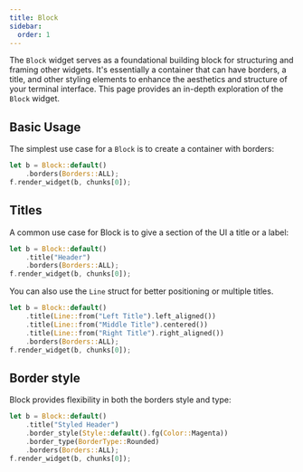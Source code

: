 ```yaml
---
title: Block
sidebar:
  order: 1
---
```


The `Block` widget serves as a foundational building block for structuring and framing other
widgets. It's essentially a container that can have borders, a title, and other styling elements to
enhance the aesthetics and structure of your terminal interface. This page provides an in-depth
exploration of the `Block` widget.

## Basic Usage

The simplest use case for a `Block` is to create a container with borders:

```rust
let b = Block::default()
    .borders(Borders::ALL);
f.render_widget(b, chunks[0]);
```

## Titles

A common use case for Block is to give a section of the UI a title or a label:

```rust
let b = Block::default()
    .title("Header")
    .borders(Borders::ALL);
f.render_widget(b, chunks[0]);
```

You can also use the `Line` struct for better positioning or multiple titles.

```rust
let b = Block::default()
    .title(Line::from("Left Title").left_aligned())
    .title(Line::from("Middle Title").centered())
    .title(Line::from("Right Title").right_aligned())
    .borders(Borders::ALL);
f.render_widget(b, chunks[0]);
```

## Border style

Block provides flexibility in both the borders style and type:

```rust
let b = Block::default()
    .title("Styled Header")
    .border_style(Style::default().fg(Color::Magenta))
    .border_type(BorderType::Rounded)
    .borders(Borders::ALL);
f.render_widget(b, chunks[0]);
```
